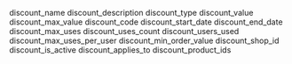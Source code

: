 discount_name
discount_description
discount_type
discount_value
discount_max_value
discount_code
discount_start_date
discount_end_date
discount_max_uses
discount_uses_count
discount_users_used
discount_max_uses_per_user
discount_min_order_value
discount_shop_id
discount_is_active
discount_applies_to
discount_product_ids